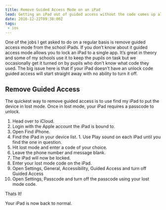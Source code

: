 ```yaml
---
title: Remove Guided Access Mode on an iPad
lead: Getting an iPad out of guided access without the code comes up alot in schools.
date: 2016-12-22T09:38:00Z
tags:
 - ios
---
```

One of the jobs I get asked to do on a regular basis is remove guided access mode from the school iPads. If you don’t know about it guided access mode allows you to lock an iPad to a single app. It’s great in theory and some of my schools use it to keep the pupils on task but we occasionally get it turned on by pupils who don’t know what code they used. The big issue here is that if your iPad doesn’t have an unlock code guided access will start straight away with no ability to turn it off.

## Remove Guided Access

The quickest way to remove guided access is to use find my iPad to put the device in lost mode. Once in lost mode, your iPad requires a passcode to unlock.

  1. Head over to iCloud.
  1. Login with the Apple account the iPad is bound to.
  1. Open Find iPhone.
  1. Find the iPad in your device list.
    1. Use Play sound on each iPad until you find the one in question.
  1. Hit lost mode and enter a code of your choice.
  1. Leave the phone number and message blank.
  1. The iPad will now be locked.
  1. Enter your lost mode code on the iPad.
  1. Open Settings, General, Accessibility, Guided Access and turn off Guided Access
  1. Open Settings, Passcode and turn off the passcode using your lost mode code.

Thats It!

Your iPad is now back to normal.

